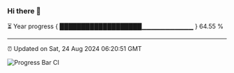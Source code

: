 ### Hi there 👋

⏳ Year progress { ███████████████████▁▁▁▁▁▁▁▁▁▁▁ } 64.55 %

---

⏰ Updated on Sat, 24 Aug 2024 06:20:51 GMT

![Progress Bar CI](https://github.com/liununu/liununu/workflows/Progress%20Bar%20CI/badge.svg)
